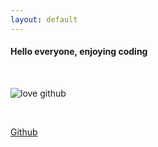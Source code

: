 ```yaml
---
layout: default
---
```


#### Hello everyone, enjoying coding

<br>

![love github](https://octodex.github.com/mona-lovelace/)

<br>

[Github](https://github.com/Pavubrar)

